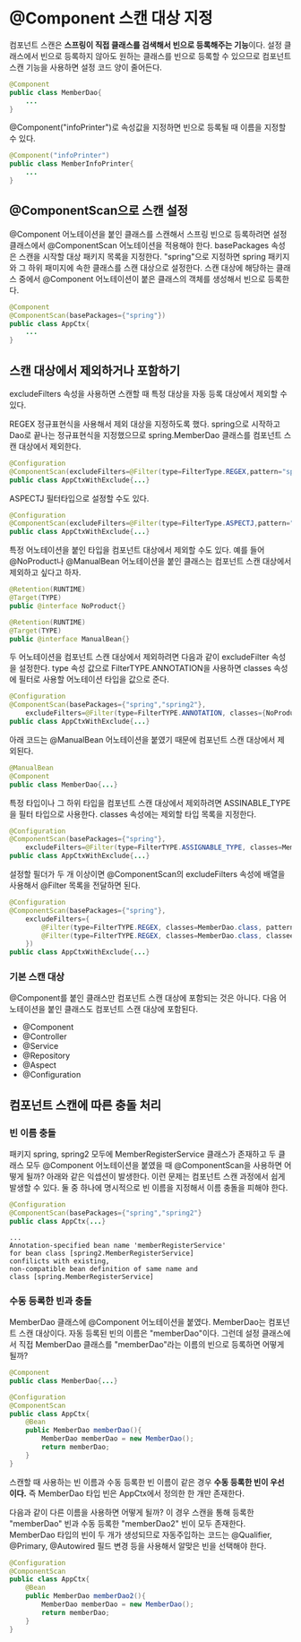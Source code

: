 # @Component 스캔 대상 지정
컴포넌트 스캔은 **스프링이 직접 클래스를 검색해서 빈으로 등록해주는 기능**이다. 설정 클래스에서 빈으로 등록하지 않아도 원하는 클래스를 빈으로 등록할 수 있으므로 컴포넌트 스캔 기능을 사용하면 설정 코드 양이 줄어든다.

```java
@Component
public class MemberDao{
	...
}
```
@Component("infoPrinter")로 속성값을 지정하면 빈으로 등록될 때 이름을 지정할 수 있다. 
```java
@Component("infoPrinter")
public class MemberInfoPrinter{
	...
}
```

## @ComponentScan으로 스캔 설정
@Component 어노테이션을 붙인 클래스를 스캔해서 스프링 빈으로 등록하려면 설정 클래스에서 @ComponentScan 어노테이션을 적용해야 한다. 
basePackages 속성은 스캔을 시작할 대상 패키지 목록을 지정한다. "spring"으로 지정하면 spring 패키지와 그 하위 패미지에 속한 클래스를 스캔 대상으로 설정한다. 스캔 대상에 해당하는 클래스 중에서 @Component 어노테이션이 붙은 클래스의 객체를 생성해서 빈으로 등록한다.

```java
@Component
@ComponentScan(basePackages={"spring"})
public class AppCtx{
	...
}
```

## 스캔 대상에서 제외하거나 포함하기
excludeFilters 속성을 사용하면 스캔할 때 특정 대상을 자동 등록 대상에서 제외할 수 있다. 

REGEX 정규표현식을 사용해서 제외 대상을 지정하도록 했다. spring으로 시작하고 Dao로 끝나는 정규표현식을 지정했으므로 spring.MemberDao 클래스를 컴포넌트 스캔 대상에서 제외한다. 
```java
@Configuration
@ComponentScan(excludeFilters=@Filter(type=FilterType.REGEX,pattern="spring\\..*Dao"))
public class AppCtxWithExclude{...}
```
ASPECTJ 필터타입으로 설정할 수도 있다. 
```java
@Configuration
@ComponentScan(excludeFilters=@Filter(type=FilterType.ASPECTJ,pattern="spring.*Dao"))
public class AppCtxWithExclude{...}
```

특정 어노테이션을 붙인 타입을 컴포넌트 대상에서 제외할 수도 있다. 예를 들어 @NoProduct나 @ManualBean 어노테이션을 붙인 클래스는 컴포넌트 스캔 대상에서 제외하고 싶다고 하자.
```java
@Retention(RUNTIME)
@Target(TYPE)
public @interface NoProduct{}

@Retention(RUNTIME)
@Target(TYPE)
public @interface ManualBean{}
```
두 어노테이션을 컴포넌트 스캔 대상에서 제외하려면 다음과 같이 excludeFilter 속성을 설정한다. type 속성 값으로 FilterTYPE.ANNOTATION을 사용하면 classes 속성에 필터로 사용할 어노테이션 타입을 값으로 준다. 
```java
@Configuration
@ComponentScan(basePackages={"spring","spring2"},
	excludeFilters=@Filter(type=FilterTYPE.ANNOTATION, classes={NoProduct.class,ManualBean.class}))
public class AppCtxWithExclude{...}
```
아래 코드는 @ManualBean 어노테이션을 붙였기 때문에 컴포넌트 스캔 대상에서 제외된다. 
```java
@ManualBean
@Component
public class MemberDao{...}
```

특정 타입이나 그 하위 타입을 컴포넌트 스캔 대상에서 제외하려면 ASSINABLE_TYPE을 필터 타입으로 사용한다. classes 속성에는 제외할 타입 목록을 지정한다. 
```java
@Configuration
@ComponentScan(basePackages={"spring"},
	excludeFilters=@Filter(type=FilterTYPE.ASSIGNABLE_TYPE, classes=MemberDao.class))
public class AppCtxWithExclude{...}
```

설정할 필더가 두 개 이상이면 @ComponentScan의 excludeFilters 속성에 배열을 사용해서 @Filter 목록을 전달하면 된다.
```java
@Configuration
@ComponentScan(basePackages={"spring"},
	excludeFilters={
    	@Filter(type=FilterTYPE.REGEX, classes=MemberDao.class, pattern="spring2\\..*"),
    	@Filter(type=FilterTYPE.REGEX, classes=MemberDao.class, classees=ManualBean.class)
    })
public class AppCtxWithExclude{...}
```

### 기본 스캔 대상
@Component를 붙인 클래스만 컴포넌트 스캔 대상에 포함되는 것은 아니다. 다음 어노테이션을 붙인 클래스도 컴포넌트 스캔 대상에 포함된다.
- @Component
- @Controller
- @Service
- @Repository
- @Aspect
- @Configuration

## 컴포넌트 스캔에 따른 충돌 처리
### 빈 이름 충돌
패키지 spring, spring2 모두에 MemberRegisterService 클래스가 존재하고 두 클래스 모두 @Component 어노테이션을 붙였을 때 @ComponentScan을 사용하면 어떻게 될까? 
아래와 같은 익셉션이 발생한다. 이런 문제는 컴포넌트 스캔 과정에서 쉽게 발생할 수 있다. 둘 중 하나에 명시적으로 빈 이름을 지정해서 이름 충돌을 피해야 한다.
```java
@Configuration
@ComponentScan(basePackages={"spring","spring2"}
public class AppCtx{...}
```
	...
    Annotation-specified bean name 'memberRegisterService' 
    for bean class [spring2.MemberRegisterService] 
    confilicts with existing, 
    non-compatible bean definition of same name and 
    class [spring.MemberRegisterService]
    
### 수동 등록한 빈과 충돌
MemberDao 클래스에 @Component 어노테이션을 붙였다. MemberDao는 컴포넌트 스캔 대상이다. 자동 등록된 빈의 이름은 "memberDao"이다. 그런데 설정 클래스에서 직접 MemberDao 클래스를 "memberDao"라는 이름의 빈으로 등록하면 어떻게 될까?
```java
@Component
public class MemberDao{...}
```
```java
@Configuration
@ComponentScan
public class AppCtx{
	@Bean
    public MemberDao memberDao(){
    	MemberDao memberDao = new MemberDao();
        return memberDao;
    }	
}
```
스캔할 때 사용하는 빈 이름과 수동 등록한 빈 이름이 같은 경우 **수동 등록한 빈이 우선이다.** 즉 MemberDao 타입 빈은 AppCtx에서 정의한 한 개만 존재한다.

다음과 같이 다른 이름을 사용하면 어떻게 될까?
이 경우 스캔을 통해 등록한 "memberDao" 빈과 수동 등록한 "memberDao2" 빈이 모두 존재한다. MemberDao 타입의 빈이 두 개가 생성되므로 자동주입하는 코드는 @Qualifier, @Primary, @Autowired 필드 변경 등을 사용해서 알맞은 빈을 선택해야 한다.
```java
@Configuration
@ComponentScan
public class AppCtx{
	@Bean
    public MemberDao memberDao2(){
    	MemberDao memberDao = new MemberDao();
        return memberDao;
    }	
}
```